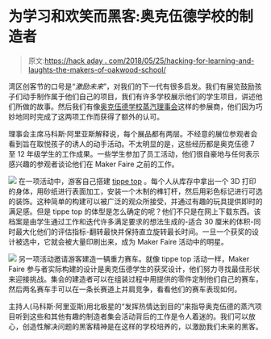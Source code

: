 # 为学习和欢笑而黑客:奥克伍德学校的制造者

> 原文:[https://hack aday . com/2018/05/25/hacking-for-learning-and-laughts-the-makers-of-oakwood-school/](https://hackaday.com/2018/05/25/hacking-for-learning-and-laughs-the-makers-of-oakwood-school/)

湾区创客节的口号是“*激励未来*”，对我们的下一代有很多启发。我们有展览鼓励孩子们动手制作属于他们自己的项目，我们有许多学校展示他们的学生项目，讲述他们所做的故事。然后我们有像[奥克伍德学校蒸汽理事会](https://makerfaire.com/maker/entry/65093/)这样的参展商，他们因为巧妙地同时完成了这两项工作而获得了额外的认可。

理事会主席马科斯·阿里亚斯解释说，每个展品都有两层。不经意的展位参观者会看到旨在取悦孩子的诱人的动手活动。不太明显的是，这些经历都是奥克伍德 7 至 12 年级学生的工作成果。一些学生参加了员工活动，他们很自豪地与任何表示感兴趣的参观者谈论他们在 Maker Faire 之前的工作。

[![](../Images/872db5a9cf0245de0e08f95993cd615e.png)](https://hackaday.com/wp-content/uploads/2018/06/oakwood-tippe-top.gif) 在一项活动中，游客自己搭建 [tippe top](https://en.wikipedia.org/wiki/Tippe_top) 。每个人从库存中拿出一个 3D 打印的身体，用砂纸进行表面加工，安装一个木制的榫钉杆，然后用彩色标记进行可选的装饰。这种简单的构建可以被广泛的观众所接受，并通过有趣的玩具提供即时的满足感。但是 tippe top 的体型是怎么确定的呢？他们不只是在网上下载东西。该档案是由学生通过工作和迭代许多满足要求的想法生成的-适合 30 厘米的体积-同时最大化他们的评估指标-翻转最快并保持直立旋转最长时间。一旦一个获奖的设计被选中，它就会被大量印刷出来，成为 Maker Faire 活动中的明星。

[![](../Images/0053ca4c834efdd5a6af253baf500e84.png)](https://hackaday.com/wp-content/uploads/2018/06/oakwood-gravity-racer.gif) 另一项活动邀请游客建造一辆重力赛车。就像 tippe top 活动一样，Maker Faire 参与者实际构建的设计是奥克伍德学生的获奖设计，他们努力寻找最佳形状来迎接挑战。集会的建造者可以在组装过程中用提供的零件定制他们自己的赛车，然后两名赛车手可以在一条长赛道上并肩竞争，看看他们的赛车表现如何。

主持人(马科斯·阿里亚斯)用北极星的“发挥热情达到目的”来指导奥克伍德的蒸汽项目听到这些和其他有趣的制造者集会活动背后的工作是令人着迷的。我们可以放心，创造性解决问题的黑客精神是在这样的学校培养的，以激励我们未来的黑客。